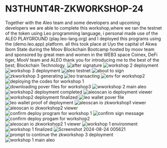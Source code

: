 # N3THUNT4R-ZKWORKSHOP-24
Together with the Aleo team and some developers and upcoming developers we are able to complete this workshop,where we ran the testnet of the token using Leo programming language, i personal made use of the ALEO PLAYGROUND (play.leo-lang.org) and I deployed this programs using the (demo.leo.app) platform.
all this took place at Uyo the capital of Akwa Ibom State during the Moov Blockchain Bootcamp hosted by moov team and sponsored by great men and women in the WEB3 space
Coinex, DeFi tiger, MooV team and ALEO thank you for introducing me to the best of the best; Blockchain Technology. 
![after  signature](https://github.com/user-attachments/assets/a2b46555-2e9a-495e-8919-8630e9458511)
![workshop 2 deployment](https://github.com/user-attachments/assets/2c7120a4-e346-45f2-a3ea-acea3d627648)
![workshop 3 deployment](https://github.com/user-attachments/assets/38833b72-9c5d-4805-a598-d724b9886c98)
![aleo testnet](https://github.com/user-attachments/assets/5aeadb99-9ec3-48c9-863f-0996fd1e3da1)
![about to sign](https://github.com/user-attachments/assets/c591ba6a-a417-4e99-9a30-0a5e3da91299)
![zkworkshop 3 generating](https://github.com/user-attachments/assets/652a6d9a-136f-4cc7-927d-569a03e022c4)
![leo transacting](https://github.com/user-attachments/assets/52e48fca-ca6a-409b-966f-b456f0e9d17d)
![env  for workshop2](https://github.com/user-attachments/assets/f684ca45-c704-45af-b955-b05c87876d0c)
![deploying the codes for workshop 1](https://github.com/user-attachments/assets/9393692b-4c9a-49d6-b65b-768e31951817)
![downloading pover files for workshop3](https://github.com/user-attachments/assets/9e55a256-9377-4703-9a83-968c0d0da83f)
![wworkshop 2 main aleo](https://github.com/user-attachments/assets/62c4d7be-b165-48b0-953c-ceb4ea8f6ac4)
![workshop2 deployment completed](https://github.com/user-attachments/assets/460a5319-1964-4470-b94f-63f5240870ab)
![aleoscan io deployment viewer](https://github.com/user-attachments/assets/f6173067-5e40-49c2-8426-b1a8b0626950)
![workshop2 deployment finalized](https://github.com/user-attachments/assets/7a8ddc0e-69c2-4a51-9f1e-8dac30c9cb72)
![leo wallet pover file](https://github.com/user-attachments/assets/74d4e9d1-9b72-4faf-b09c-0f412abb5126)
![leo wallet proof of deployment](https://github.com/user-attachments/assets/a26a0135-dba1-4fb6-8821-f8e9bba76808)
![aleoscan io zkworkshop1 viewer](https://github.com/user-attachments/assets/be5e4b78-5ace-4249-9c7b-ac8404ac964d)
![aleoscan io zkworkshop2 viewer](https://github.com/user-attachments/assets/4b621566-d7cb-47b6-b044-519c112958a4)
![confirm deploy program for workshop  1](https://github.com/user-attachments/assets/20444135-147d-4680-ad88-9c1461aa6838)
![confirm sign message](https://github.com/user-attachments/assets/f6460472-311b-4a38-b77c-528acc990b50)
![confirm  deploy progam for workshop2](https://github.com/user-attachments/assets/2edee27d-206f-45b9-bf5c-57817d9f6ace)
![aleoscan io zkworkshop2 1 viewer](https://github.com/user-attachments/assets/79251528-8f10-47a1-8598-546ff2fc0b39)
![workshop 1 environment](https://github.com/user-attachments/assets/2e654a9f-43ec-47e7-b210-36a7c069c67b)
![workshop 1 finalized](https://github.com/user-attachments/assets/bdc530c4-3d80-49e5-9a8c-aded7b8b205f)
![Screenshot 2024-08-24 005621](https://github.com/user-attachments/assets/6a352153-f721-43c6-93a5-18c899cf2ecd)
![prompt to continue the zkworkshop 3 deployment](https://github.com/user-attachments/assets/a103bf53-16dc-42c4-8b70-7397fca4e521)
![workshop 1 main aleo](https://github.com/user-attachments/assets/c3e75510-03b6-45f5-8be3-8c0f71958f77)
